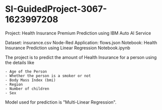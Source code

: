 # SI-GuidedProject-3067-1623997208


Project: Health Insurance Premium Prediction using IBM Auto AI Service

Dataset: insurance.csv
Node-Red Application: flows.json
Notebook: Health Insurance Prediction using Linear Regression Notebook.ipynb

The project is to predict the amount of Health Insurance for a person using the details like

    - Age of the Person
    - Whether the person is a smoker or not
    - Body Mass Index (bmi)
    - Region
    - Number of children 
    - Sex
    
Model used for prediction is "Multi-Linear Regression".
